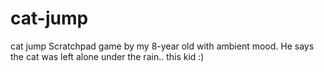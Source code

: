 # cat-jump
cat jump
Scratchpad game by my 8-year old with ambient mood. He says the cat was left alone under the rain.. this kid :)
